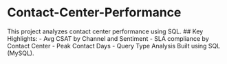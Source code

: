 # Contact-Center-Performance
This project analyzes contact center performance using SQL.  ## Key Highlights: - Avg CSAT by Channel and Sentiment - SLA compliance by Contact Center - Peak Contact Days - Query Type Analysis  Built using SQL (MySQL). 
